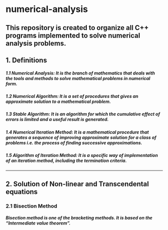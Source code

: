 # numerical-analysis

## This repository is created to organize all C++ programs implemented to solve numerical analysis problems.

## 1. Definitions

##### 1.1 Numerical Analysis: It is the branch of mathematics that deals with the tools and methods to solve mathematical problems in numerical form.

##### 1.2 Numerical Algorithm: It is a set of procedures that gives an approximate solution to a mathematical problem.

##### 1.3 Stable Algorithm: It is an algorithm for which the cumulative effect of errors is limited and a useful result is generated.

##### 1.4 Numerical Iteration Method: It is a mathematical procedure that generates a sequence of improving approximate solution for a class of problems i.e. the process of finding successive approximations.

##### 1.5 Algorithm of Iteration Method: It is a specific way of implementation of an iteration method, including the termination criteria.

---

## 2. Solution of Non-linear and Transcendental equations

### 2.1 Bisection Method

##### Bisection method is one of the bracketing methods. It is based on the “Intermediate value theorem”.
